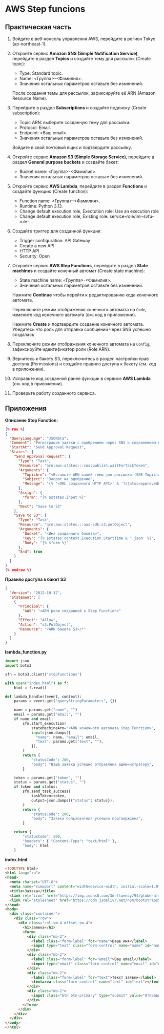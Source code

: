 # AWS Step funcions

## Практическая часть

1. Войдите в веб-консоль управления AWS, перейдите в регион Tokyo (ap-northeast-1).

2. Откройте сервис **Amazon SNS (Simple Notification Service)**, перейдите в раздел **Topics** и создайте тему для рассылок (Create topic):

    * Type: Standard topic.
    * Name: <Группа>-<Фамилия>.
    * Значения остальных параметров оставьте без изменений.

    После создания темы для рассылок, зафиксируйте её ARN (Amazon Resource Name).

3. Перейдите в раздел **Subscriptions** и создайте подписку (Create subscription):

    * Topic ARN: выберите созданную тему для рассылки.
    * Protocol: Email.
    * Endpoint: <Ваш email>.
    * Значения остальных параметров оставьте без изменений.

    Войдите в свой почтовый ящик и подтвердите рассылку.

4. Откройте сервис **Amazon S3 (Simple Storage Service)**, перейдите в раздел **General purpose buckets** и создайте бакет:

    * Bucket name: <Группа>-<Фамилия>.
    * Значения остальных параметров оставьте без изменений.

5. Откройте сервис **AWS Lambda**, перейдите в раздел **Functions** и создайте функцию (Create function):

    * Function name: <Группа>-<Фамилия>.
    * Runtime: Python 3.13.
    * Change default execution role, Exectution role: Use an execution role
    * Change default execution role, Existing role: service-role/imi-svfu-role-...

6. Создайте триггер для созданной функции:

    * Trigger configuration: API Gateway
    * Create a new API
    * HTTP API
    * Security: Open

7. Откройте сервис **AWS Step Functions**, перейдите в раздел **State machines** и создайте конечный автомат (Create state machine):

    * State machine name: <Группа>-<Фамилия>.
    * Значения остальных параметров оставьте без изменений.

    Нажмите **Continue** чтобы перейти к редактированию кода конечного автомата.

    Переключите режим отображения конечного автомата на `Code`, измените код конечного автомата (см. код в приложении).

    Нажмите **Create** и подтвердите создание конечного автомата. Убедитесь что роль для отправки сообщений через SNS успешно создалась.

8. Переключите режим отображения конечного автомата на `Config`, зафиксируйте идентификатор роли (Role ARN).

9. Вернитесь к бакету S3, переключитесь в раздел настройки прав доступа (Permissions) и создайте правило доступа к бакету (см. код в приложении).

10. Исправьте код созданной ранее функции в сервисе **AWS Lambda** (см. код в приложении).

11. Проверьте работу созданного сервиса.

## Приложения

**Описание Step Function:**
```json
{% raw %}
{
  "QueryLanguage": "JSONata",
  "Comment": "Регистрация заявки с одобрением через SNS и сохранением в S3",
  "StartAt": "Send Approval Request",
  "States": {
    "Send Approval Request": {
      "Type": "Task",
      "Resource": "arn:aws:states:::sns:publish.waitForTaskToken",
      "Arguments": {
        "TopicArn": "<Вставьте ARN вашей темы для рассылки (SNS Topic)>",
        "Subject": "Запрос на одобрение",
        "Message": "{% '<URL созданного HTTP API>' & '?status=approved&token=' & $encodeUrlComponent($states.context.Task.Token) %}"
      },
      "Assign": {
        "form": "{% $states.input %}"
      },
      "Next": "Save to S3"
    },
    "Save to S3": {
      "Type": "Task",
      "Resource": "arn:aws:states:::aws-sdk:s3:putObject",
      "Arguments": {
        "Bucket": "<Имя созданного бакета>",
        "Key": "{% $states.context.Execution.StartTime & '.json' %}",
        "Body": "{% $form %}"
      },
      "End": true
    }
  }
}
{% endraw %}
```

**Правило доступа в бакет S3**
```json
{
  "Version": "2012-10-17",
  "Statement": [
    {
      "Principal": {
        "AWS": "<ARN роли созданной в Step Function>"
      },
      "Effect": "Allow",
      "Action": "s3:PutObject",
      "Resource": "<ARN бакета S3>/*"
    }
  ]
}
```

**lambda_function.py**
```python
import json
import boto3

sfn = boto3.client('stepfunctions')

with open("index.html") as f:
    html = f.read()

def lambda_handler(event, context):
    params = event.get("queryStringParameters", {})

    name = params.get("name", "")
    email = params.get("email", "")
    if name and email:
        sfn.start_execution(
            stateMachineArn="<ARN конечного автомата Step Function>",
            input=json.dumps({
              "name": name, "email": email,
              "text": params.get("text", ""),
            }),
        )
        return {
            "statusCode": 200,
            "body": "Ваша заявка успешно отправлена администратору",
        }

    token = params.get("token", "")
    status = params.get("status", "")
    if token and status:
        sfn.send_task_success(
            taskToken=token,
            output=json.dumps({"status": status}),
        )
        return {
            "statusCode": 200,
            "body": "Заявка пользователя успешно подтверждена",
        }

    return {
        "statusCode": 200,
        "headers": { "Content-Type": "text/html" },
        "body": html
    }
```

**index.html**
```html
<!DOCTYPE html>
<html lang="ru">
<head>
  <meta charset="UTF-8">
  <meta name="viewport" content="width=device-width, initial-scale=1.0">
  <title>Заявка</title>
  <link rel="icon" href="https://img.icons8.com/3d-fluency/94/globe-africa.png">
  <link rel="stylesheet" href="https://cdn.jsdelivr.net/npm/bootstrap@5.3.3/dist/css/bootstrap.min.css">
</head>
<body>
  <div class="container">
    <div class="row">
      <div class="col-sm-4 offset-sm-4">
        <h1>Заявка</h1>
        <form>
          <div class="mb-2">
            <label class="form-label" for="name">Ваше имя</label>
            <input type="text" class="form-control" name="name" id="name" required>
          </div>
          <div class="mb-2">
            <label class="form-label" for="email">Ваш email</label>
            <input type="email" class="form-control" name="email" id="email" required>
          </div>
          <div class="mb-2">
            <label class="form-label" for="text">Текст заявки</label>
            <textarea class="form-control" name="text" id="text"></textarea>
          </div>
          <div class="mb-2">
            <input class="btn btn-primary" type="submit" value="Отправить">
          </div>
        </form>
      </div>
    </div>
  </div>
</body>
</html>
```
